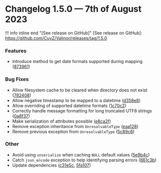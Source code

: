 # Changelog 1.5.0 — 7th of August 2023

!!! info inline end "[See release on GitHub]"
    [See release on GitHub]: https://github.com/CuyZ/Valinor/releases/tag/1.5.0

### Features

* Introduce method to get date formats supported during mapping ([873961](https://github.com/romm/Valinor/commit/873961e8c17474bb4d96be6ea84390969d686d96))

### Bug Fixes

* Allow filesystem cache to be cleared when directory does not exist ([782408](https://github.com/romm/Valinor/commit/78240837e70a4a5f987e300de20478287e17224b))
* Allow negative timestamp to be mapped to a datetime ([d358e8](https://github.com/romm/Valinor/commit/d358e83bf94dd37359ce4d52388cf7c8639d98ec))
* Allow overriding of supported datetime formats ([1c70c2](https://github.com/romm/Valinor/commit/1c70c2d29ad9a70acc952031e5726e4ea492bad3))
* Correctly handle message formatting for long truncated UTF8 strings ([0a8f37](https://github.com/romm/Valinor/commit/0a8f37b15572107f321c9525573bc5de82463048))
* Make serialization of attributes possible ([e8ca2f](https://github.com/romm/Valinor/commit/e8ca2ff93c241034789d9af938bd7f5bbffd3d37))
* Remove exception inheritance from `UnresolvableType` ([eaa128](https://github.com/romm/Valinor/commit/eaa1283ae15e00b64552abcd28c0236033577992))
* Remove previous exception from `UnresolvableType` ([5c89c6](https://github.com/romm/Valinor/commit/5c89c66f0bdd87b4b50c401d1de22b72f4fde513))

### Other

* Avoid using `unserialize` when caching `NULL` default values ([5e9b4c](https://github.com/romm/Valinor/commit/5e9b4ce217cf43cd400127a76be73fd4fadd54c1))
* Catch `json_encode` exception to help identifying parsing errors ([861c3b](https://github.com/romm/Valinor/commit/861c3b9da7f5c762db11da2ba9bbfc1cbdeaace8))
* Update dependencies ([c31e5c](https://github.com/romm/Valinor/commit/c31e5c9eef02076d665b2d26c10d868a0414934e), [5fa107](https://github.com/romm/Valinor/commit/5fa1076e11d86e9f057ed58bd1d8c4a7d38580c3))
